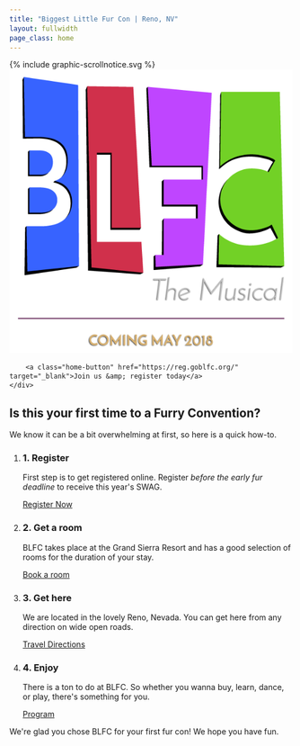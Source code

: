 ```yaml
---
title: "Biggest Little Fur Con | Reno, NV"
layout: fullwidth
page_class: home
---
```

<div id="home-curtain-top"></div>
<div id="home-curtain-left"></div>
<div id="home-curtain-right"></div>
<div id="home-curtain-main"><div id="home-curtain-end"></div></div>

<div id="home-scroll-notice">{% include graphic-scrollnotice.svg %}</div>
<div id="home-stage" class="big-chunk textcenter">
	<div id="home-stage-content">
		<img src="/assets/theme/home-logo.png" alt="BLFC the Musical | Coming May 2018">

		<a class="home-button" href="https://reg.goblfc.org/" target="_blank">Join us &amp; register today</a>
	</div>
</div>

<script>
$(window).scroll(function(){

	var wScroll = $(this).scrollTop();
	var wHeight = $(window).height();

	// scroll notice fade out
		if ( wScroll > 10 ) {
			$('#home-scroll-notice').css({
				'opacity' : '0'
			});
		}

	// after curtain raised, make elements scroll with page
		if ( wScroll > wHeight - 1 ) {
			$('#page-content').addClass('home-scroll');
			//console.log('Dooooowwnn');
		}
		if ( wScroll < wHeight + 1 ) {
			$('#page-content').removeClass('home-scroll');
			//console.log('and uuup');
		}

});
</script>


<div id="home-content" class="textcenter">
	<h2>Is this your first time to a Furry Convention?</h2>
	<p>We know it can be a bit overwhelming at first, so here is a quick how-to.</p>
	<ol class="nobull">
		<li class="one_fourth">
			<h3>1. Register</h3>
			<p>First step is to get registered online. Register <em>before the early fur deadline</em> to receive this year's SWAG.</p>
			<a class="button" href="https://reg.goblfc.org" target="_blank">Register Now</a>
		</li>
		<li class="one_fourth">
			<h3>2. Get a room</h3>
			<p>BLFC takes place at the Grand Sierra Resort and has a good selection of rooms for the duration of your stay.</p>
			<a class="button" href="/hotel/">Book a room</a>
		</li>
		<li class="one_fourth">
			<h3>3. Get here</h3>
			<p>We are located in the lovely Reno, Nevada. You can get here from any direction on wide open roads.</p>
			<a class="button" href="/travel/">Travel Directions</a>
		</li>
		<li class="one_fourth">
			<h3>4. Enjoy</h3>
			<p>There is a ton to do at BLFC. So whether you wanna buy, learn, dance, or play, there's something for you.</p>
			<a class="button" href="/events/">Program</a>
		</li>
	</ol>
	<div class="clear"></div>
	<p>We're glad you chose BLFC for your first fur con! We hope you have fun.</p>
</div>